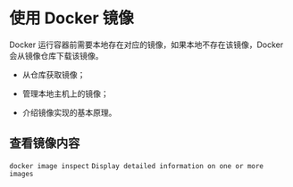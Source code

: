 # 使用 Docker 镜像
Docker 运行容器前需要本地存在对应的镜像，如果本地不存在该镜像，Docker 会从镜像仓库下载该镜像。
*   从仓库获取镜像；
    
*   管理本地主机上的镜像；
    
*   介绍镜像实现的基本原理。
## 查看镜像内容
`docker image inspect` `Display detailed information on one or more images`